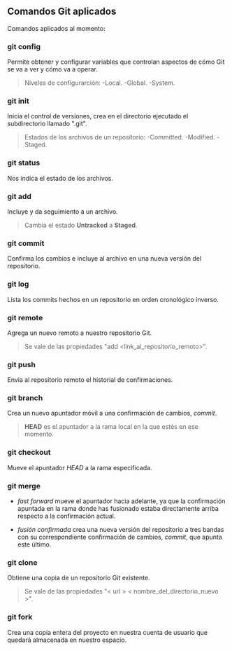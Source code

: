 ## Comandos Git aplicados

Comandos aplicados al momento:

### git config

Permite obtener y configurar variables que controlan aspectos de cómo Git se va a ver y cómo va a operar.

> Niveles de configurarción:
> -Local. 
> -Global. 
> -System.

### git init

Inicia el control de versiones, crea en el directorio ejecutado el subdirectorio llamado ".git".  

> Estados de los archivos de un repositorio:
> -Committed. 
> -Modified. 
> -Staged.

### git status

Nos indica el estado de los archivos.

### git add

Incluye y da seguimiento a un archivo.

> Cambia el estado **Untracked** a **Staged**.

### git commit

Confirma los cambios e incluye al archivo en una nueva versión del repositorio.

### git log

Lista los commits hechos en un repositorio en orden cronológico inverso.

### git remote 

Agrega un nuevo remoto a nuestro repositorio Git.

> Se vale de las propiedades "add <alias> <link_al_repositorio_remoto>".

### git push

Envía al repositorio remoto el historial de confirmaciones.

### git branch

Crea un nuevo apuntador móvil a una confirmación de cambios, *commit*.

> **HEAD** es el apuntador a la rama local en la que estés en ese momento.

### git checkout

Mueve el apuntador *HEAD* a la rama especificada.

### git merge

- *fast forward* mueve el apuntador hacia adelante, ya que la confirmación apuntada en la rama donde has fusionado estaba directamente arriba respecto a la confirmación actual.

- *fusión confirmada* crea una nueva versión del repositorio a tres bandas con su correspondiente confirmación de cambios, *commit*, que apunta este último.

### git clone

Obtiene una copia de un repositorio Git existente.

> Se vale de las propiedades "< url > < nombre_del_directorio_nuevo >".

### git fork

Crea una copia entera del proyecto en nuestra cuenta de usuario que quedará almacenada en nuestro espacio.
